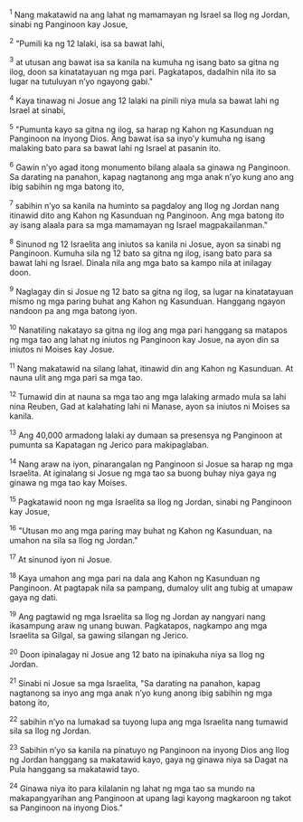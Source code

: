 <sup>1</sup>
Nang makatawid na ang lahat ng mamamayan ng Israel sa Ilog ng Jordan, sinabi ng Panginoon kay Josue, 

<sup>2</sup>
"Pumili ka ng 12 lalaki, isa sa bawat lahi, 

<sup>3</sup>
at utusan ang bawat isa sa kanila na kumuha ng isang bato sa gitna ng ilog, doon sa kinatatayuan ng mga pari. Pagkatapos, dadalhin nila ito sa lugar na tutuluyan nʼyo ngayong gabi." 

<sup>4</sup>
Kaya tinawag ni Josue ang 12 lalaki na pinili niya mula sa bawat lahi ng Israel at sinabi, 

<sup>5</sup>
"Pumunta kayo sa gitna ng ilog, sa harap ng Kahon ng Kasunduan ng Panginoon na inyong Dios. Ang bawat isa sa inyoʼy kumuha ng isang malaking bato para sa bawat lahi ng Israel at pasanin ito. 

<sup>6</sup>
Gawin nʼyo agad itong monumento bilang alaala sa ginawa ng Panginoon. Sa darating na panahon, kapag nagtanong ang mga anak nʼyo kung ano ang ibig sabihin ng mga batong ito, 

<sup>7</sup>
sabihin nʼyo sa kanila na huminto sa pagdaloy ang Ilog ng Jordan nang itinawid dito ang Kahon ng Kasunduan ng Panginoon. Ang mga batong ito ay isang alaala para sa mga mamamayan ng Israel magpakailanman." 

<sup>8</sup>
Sinunod ng 12 Israelita ang iniutos sa kanila ni Josue, ayon sa sinabi ng Panginoon. Kumuha sila ng 12 bato sa gitna ng ilog, isang bato para sa bawat lahi ng Israel. Dinala nila ang mga bato sa kampo nila at inilagay doon. 

<sup>9</sup>
Naglagay din si Josue ng 12 bato sa gitna ng ilog, sa lugar na kinatatayuan mismo ng mga paring buhat ang Kahon ng Kasunduan. Hanggang ngayon nandoon pa ang mga batong iyon. 

<sup>10</sup>
Nanatiling nakatayo sa gitna ng ilog ang mga pari hanggang sa matapos ng mga tao ang lahat ng iniutos ng Panginoon kay Josue, na ayon din sa iniutos ni Moises kay Josue. 

<sup>11</sup>
Nang makatawid na silang lahat, itinawid din ang Kahon ng Kasunduan. At nauna ulit ang mga pari sa mga tao. 

<sup>12</sup>
Tumawid din at nauna sa mga tao ang mga lalaking armado mula sa lahi nina Reuben, Gad at kalahating lahi ni Manase, ayon sa iniutos ni Moises sa kanila. 

<sup>13</sup>
Ang 40,000 armadong lalaki ay dumaan sa presensya ng Panginoon at pumunta sa Kapatagan ng Jerico para makipaglaban. 

<sup>14</sup>
Nang araw na iyon, pinarangalan ng Panginoon si Josue sa harap ng mga Israelita. At iginalang si Josue ng mga tao sa buong buhay niya gaya ng ginawa ng mga tao kay Moises. 

<sup>15</sup>
Pagkatawid noon ng mga Israelita sa Ilog ng Jordan, sinabi ng Panginoon kay Josue, 

<sup>16</sup>
"Utusan mo ang mga paring may buhat ng Kahon ng Kasunduan, na umahon na sila sa Ilog ng Jordan." 

<sup>17</sup>
At sinunod iyon ni Josue. 

<sup>18</sup>
Kaya umahon ang mga pari na dala ang Kahon ng Kasunduan ng Panginoon. At pagtapak nila sa pampang, dumaloy ulit ang tubig at umapaw gaya ng dati. 

<sup>19</sup>
Ang pagtawid ng mga Israelita sa Ilog ng Jordan ay nangyari nang ikasampung araw ng unang buwan. Pagkatapos, nagkampo ang mga Israelita sa Gilgal, sa gawing silangan ng Jerico. 

<sup>20</sup>
Doon ipinalagay ni Josue ang 12 bato na ipinakuha niya sa Ilog ng Jordan. 

<sup>21</sup>
Sinabi ni Josue sa mga Israelita, "Sa darating na panahon, kapag nagtanong sa inyo ang mga anak nʼyo kung anong ibig sabihin ng mga batong ito, 

<sup>22</sup>
sabihin nʼyo na lumakad sa tuyong lupa ang mga Israelita nang tumawid sila sa Ilog ng Jordan. 

<sup>23</sup>
Sabihin nʼyo sa kanila na pinatuyo ng Panginoon na inyong Dios ang Ilog ng Jordan hanggang sa makatawid kayo, gaya ng ginawa niya sa Dagat na Pula hanggang sa makatawid tayo. 

<sup>24</sup>
Ginawa niya ito para kilalanin ng lahat ng mga tao sa mundo na makapangyarihan ang Panginoon at upang lagi kayong magkaroon ng takot sa Panginoon na inyong Dios."